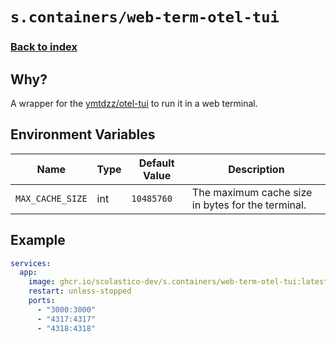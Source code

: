 # `s.containers/web-term-otel-tui`

### [Back to index](../../README.md)

## Why?

A wrapper for the [ymtdzz/otel-tui](https://github.com/ymtdzzz/otel-tui) to run it in a web terminal.

## Environment Variables

| Name                                  | Type   | Default Value         | Description                                       |
| ------------------------------------- | ------ | --------------------- | ------------------------------------------------- |
| `MAX_CACHE_SIZE`                      | int    | `10485760`            | The maximum cache size in bytes for the terminal. |

## Example

```yml
services:
  app:
    image: ghcr.io/scolastico-dev/s.containers/web-term-otel-tui:latest
    restart: unless-stopped
    ports:
      - "3000:3000"
      - "4317:4317"
      - "4318:4318"
```
